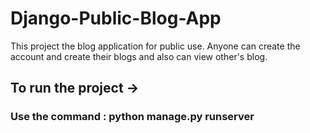 # Django-Public-Blog-App
This project the blog application for public use. Anyone can create the account and create their blogs and also can view other's blog. 
## To run the project ->
### Use the command : python manage.py runserver
